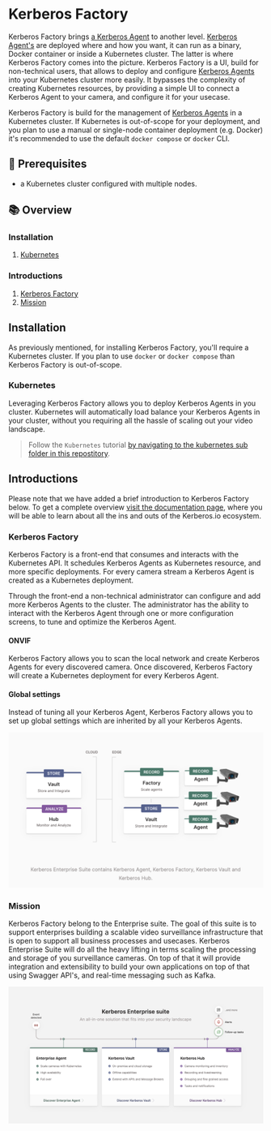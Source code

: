 # Kerberos Factory

Kerberos Factory brings [a Kerberos Agent](https://github.com/kerberos-io/agent) to another level. [Kerberos Agent's](https://github.com/kerberos-io/agent) are deployed where and how you want, it can run as a binary, Docker container or inside a Kubernetes cluster. The latter is where Kerberos Factory comes into the picture. Kerberos Factory is a UI, build for non-technical users, that allows to deploy and configure [Kerberos Agents](https://github.com/kerberos-io/agent) into your Kubernetes cluster more easily. It bypasses the complexity of creating Kubernetes resources, by providing a simple UI to connect a Kerberos Agent to your camera, and configure it for your usecase.

Kerberos Factory is build for the management of [Kerberos Agents](https://github.com/kerberos-io/agent) in a Kubernetes cluster. If Kubernetes is out-of-scope for your deployment, and you plan to use a manual or single-node container deployment (e.g. Docker) it's recommended to use the default `docker compose` or `docker` CLI.

## :thinking: Prerequisites

* a Kubernetes cluster configured with multiple nodes.

## :books: Overview

### Installation
1. [Kubernetes](#kubernetes)

### Introductions
1. [Kerberos Factory](#kerberos-factory-1)
2. [Mission](#mission)
   
## Installation

As previously mentioned, for installing Kerberos Factory, you'll require a Kubernetes cluster. If you plan to use `docker` or `docker compose` than Kerberos Factory is out-of-scope.

### Kubernetes

Leveraging Kerberos Factory allows you to deploy Kerberos Agents in you cluster. Kubernetes will automatically load balance your Kerberos Agents in your cluster, without you requiring all the hassle of scaling out your video landscape.

> Follow the `Kubernetes` tutorial [by navigating to the kubernetes sub folder in this repostitory](kubernetes/).

## Introductions

Please note that we have added a brief introduction to Kerberos Factory below. To get a complete overview [visit the documentation page](https://doc.kerberos.io), where you will be able to learn about all the ins and outs of the Kerberos.io ecosystem.

### Kerberos Factory

Kerberos Factory is a front-end that consumes and interacts with the Kubernetes API. It schedules Kerberos Agents as Kubernetes resource, and more specific deployments. For every camera stream a Kerberos Agent is created as a Kubernetes deployment.

Through the front-end a non-technical administrator can configure and add more Kerberos Agents to the cluster. The administrator has the ability to interact with the Kerberos Agent through one or more configuration screens, to tune and optimize the Kerberos Agent.

#### ONVIF

Kerberos Factory allows you to scan the local network and create Kerberos Agents for every discovered camera. Once discovered, Kerberos Factory will create a Kubernetes deployment for every Kerberos Agent.

#### Global settings

Instead of tuning all your Kerberos Agent, Kerberos Factory allows you to set up global settings which are inherited by all your Kerberos Agents.


[![Kerberos Factory](./assets/kerberos-factory.png)](https://kerberos.io/)

### Mission

Kerberos Factory belong to the Enterprise suite. The goal of this suite is to support enterprises building a scalable video surveillance infrastructure that is open to support all business processes and usecases. Kerberos Enterprise Suite will do all the heavy lifting in terms scaling the processing and storage of you surveillance cameras. On top of that it will provide integration and extensibility to build your own applications on top of that using Swagger API's, and real-time messaging such as Kafka.

[![Kerberos Enterprise Suite](./assets/kerberosio-enterprise.png)](https://kerberos.io/)